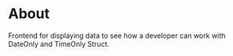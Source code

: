 ﻿# About

Frontend for displaying data to see how a developer can work with DateOnly and TimeOnly Struct.